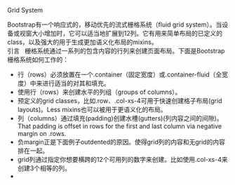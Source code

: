 Grid System

Bootstrap有一个响应式的，移动优先的流式栅格系统（fluid grid system）。当设备或视窗大小增加时，它可以适当地扩展到12列。它有用来简单布局的已定义的class，以及强大的用于生成更加语义化布局的mixins。  
引言  
栅格系统通过一系列的包含内容的行列来创建页面布局。下面是Bootstrap栅格系统如何工作的：  
+ 行（rows）必须放置在一个.container（固定宽度）或.container-fluid（全宽度）中来进行适当的对其和填充。
+ 使用行（rows）来创建水平的列组（groups of columns）。
+ 预定义的grid classes，比如.row、.col-xs-4可用于快速创建格子布局(grid layouts)。Less mixins也可以被用于更语义化的布局。
+ 列（columns）通过填充(padding)创建水槽(gutters)(列内容之间的间隙)。That padding is offset in rows for the first and last column via negative margin on .rows.
+ 负margin正是下面例子outdented的原因。使得grid列的内容和无grid的内容排在一起。
+ grid列通过指定你想要横跨的12个可用列的数字来创建。比如使用.col-xs-4来创建3个相等的列。
+ 
